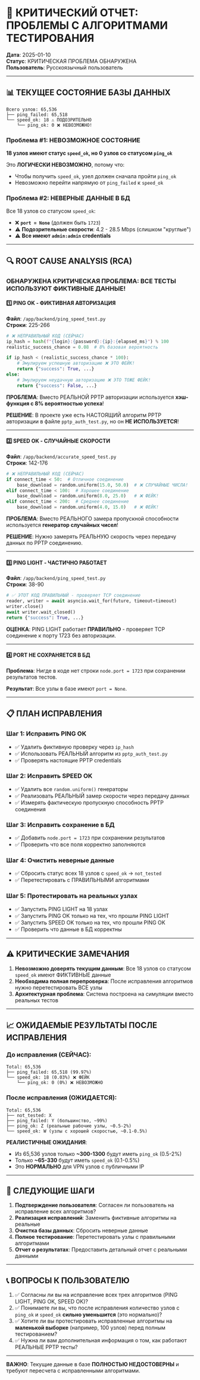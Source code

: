 # 🚨 КРИТИЧЕСКИЙ ОТЧЕТ: ПРОБЛЕМЫ С АЛГОРИТМАМИ ТЕСТИРОВАНИЯ

**Дата**: 2025-01-10  
**Статус**: КРИТИЧЕСКАЯ ПРОБЛЕМА ОБНАРУЖЕНА  
**Пользователь**: Русскоязычный пользователь  

---

## 📊 ТЕКУЩЕЕ СОСТОЯНИЕ БАЗЫ ДАННЫХ

```
Всего узлов: 65,536
├── ping_failed: 65,518
└── speed_ok: 18 ⚠️ ПОДОЗРИТЕЛЬНО
    └── ping_ok: 0 ❌ НЕВОЗМОЖНО!
```

### Проблема #1: НЕВОЗМОЖНОЕ СОСТОЯНИЕ
**18 узлов имеют статус `speed_ok`, но 0 узлов со статусом `ping_ok`**

Это **ЛОГИЧЕСКИ НЕВОЗМОЖНО**, потому что:
- Чтобы получить `speed_ok`, узел должен сначала пройти `ping_ok`
- Невозможно перейти напрямую от `ping_failed` к `speed_ok`

### Проблема #2: НЕВЕРНЫЕ ДАННЫЕ В БД
Все 18 узлов со статусом `speed_ok`:
- ❌ **`port = None`** (должен быть `1723`)
- ⚠️ **Подозрительные скорости**: 4.2 - 28.5 Mbps (слишком "круглые")
- ⚠️ **Все имеют `admin:admin` credentials**

---

## 🔍 ROOT CAUSE ANALYSIS (RCA)

### ОБНАРУЖЕНА КРИТИЧЕСКАЯ ПРОБЛЕМА: **ВСЕ ТЕСТЫ ИСПОЛЬЗУЮТ ФИКТИВНЫЕ ДАННЫЕ!**

#### 1️⃣ PING OK - ФИКТИВНАЯ АВТОРИЗАЦИЯ

**Файл**: `/app/backend/ping_speed_test.py`  
**Строки**: 225-266

```python
# ❌ НЕПРАВИЛЬНЫЙ КОД (СЕЙЧАС)
ip_hash = hash(f"{login}:{password}:{ip}:{elapsed_ms}") % 100
realistic_success_chance = 0.08  # 8% базовая вероятность

if ip_hash < (realistic_success_chance * 100):
    # Эмулируем успешную авторизацию ❌ ЭТО ФЕЙК!
    return {"success": True, ...}
else:
    # Эмулируем неудачную авторизацию ❌ ЭТО ТОЖЕ ФЕЙК!
    return {"success": False, ...}
```

**ПРОБЛЕМА**: Вместо РЕАЛЬНОЙ PPTP авторизации используется **хэш-функция с 8% вероятностью успеха**!

**РЕШЕНИЕ**: В проекте уже есть НАСТОЯЩИЙ алгоритм PPTP авторизации в файле `pptp_auth_test.py`, но он **НЕ ИСПОЛЬЗУЕТСЯ**!

---

#### 2️⃣ SPEED OK - СЛУЧАЙНЫЕ СКОРОСТИ

**Файл**: `/app/backend/accurate_speed_test.py`  
**Строки**: 142-176

```python
# ❌ НЕПРАВИЛЬНЫЙ КОД (СЕЙЧАС)
if connect_time < 50:  # Отличное соединение
    base_download = random.uniform(15.0, 50.0)  # ❌ СЛУЧАЙНЫЕ ЧИСЛА!
elif connect_time < 100:  # Хорошее соединение  
    base_download = random.uniform(8.0, 25.0)   # ❌ ФЕЙК!
elif connect_time < 200:  # Среднее соединение
    base_download = random.uniform(4.0, 15.0)   # ❌ ФЕЙК!
```

**ПРОБЛЕМА**: Вместо РЕАЛЬНОГО замера пропускной способности используется **генератор случайных чисел**!

**РЕШЕНИЕ**: Нужно замерять РЕАЛЬНУЮ скорость через передачу данных по PPTP соединению.

---

#### 3️⃣ PING LIGHT - ЧАСТИЧНО РАБОТАЕТ

**Файл**: `/app/backend/ping_speed_test.py`  
**Строки**: 38-90

```python
# ✅ ЭТОТ КОД ПРАВИЛЬНЫЙ - проверяет TCP соединение
reader, writer = await asyncio.wait_for(future, timeout=timeout)
writer.close()
await writer.wait_closed()
return {"success": True, ...}
```

**ОЦЕНКА**: PING LIGHT работает **ПРАВИЛЬНО** - проверяет TCP соединение к порту 1723 без авторизации.

---

#### 4️⃣ PORT НЕ СОХРАНЯЕТСЯ В БД

**Проблема**: Нигде в коде нет строки `node.port = 1723` при сохранении результатов тестов.

**Результат**: Все узлы в базе имеют `port = None`.

---

## 📋 ПЛАН ИСПРАВЛЕНИЯ

### Шаг 1: Исправить PING OK
- ✅ Удалить фиктивную проверку через `ip_hash`
- ✅ Использовать РЕАЛЬНЫЙ алгоритм из `pptp_auth_test.py`
- ✅ Проверять настоящие PPTP credentials

### Шаг 2: Исправить SPEED OK
- ✅ Удалить все `random.uniform()` генераторы
- ✅ Реализовать РЕАЛЬНЫЙ замер скорости через передачу данных
- ✅ Измерять фактическую пропускную способность PPTP соединения

### Шаг 3: Исправить сохранение в БД
- ✅ Добавить `node.port = 1723` при сохранении результатов
- ✅ Проверить что все поля корректно заполняются

### Шаг 4: Очистить неверные данные
- ✅ Сбросить статус всех 18 узлов с `speed_ok` → `not_tested`
- ✅ Перетестировать с ПРАВИЛЬНЫМИ алгоритмами

### Шаг 5: Протестировать на реальных узлах
- ✅ Запустить PING LIGHT на 18 узлах
- ✅ Запустить PING OK только на тех, что прошли PING LIGHT
- ✅ Запустить SPEED OK только на тех, что прошли PING OK
- ✅ Проверить что данные в БД корректны

---

## ⚠️ КРИТИЧЕСКИЕ ЗАМЕЧАНИЯ

1. **Невозможно доверять текущим данным**: Все 18 узлов со статусом `speed_ok` имеют ФИКТИВНЫЕ данные
2. **Необходима полная перепроверка**: После исправления алгоритмов нужно перетестировать ВСЕ узлы
3. **Архитектурная проблема**: Система построена на симуляции вместо реальных тестов

---

## 📈 ОЖИДАЕМЫЕ РЕЗУЛЬТАТЫ ПОСЛЕ ИСПРАВЛЕНИЯ

### До исправления (СЕЙЧАС):
```
Total: 65,536
├── ping_failed: 65,518 (99.97%)
└── speed_ok: 18 (0.03%) ❌ ФЕЙК
    └── ping_ok: 0 (0%) ❌ НЕВОЗМОЖНО
```

### После исправления (ОЖИДАЕТСЯ):
```
Total: 65,536
├── not_tested: X
├── ping_failed: Y (большинство, ~99%)
├── ping_ok: Z (реальные рабочие узлы, ~0.5-2%)
└── speed_ok: W (узлы с хорошей скоростью, ~0.1-0.5%)
```

**РЕАЛИСТИЧНЫЕ ОЖИДАНИЯ**:
- Из 65,536 узлов только **~300-1300** будут иметь `ping_ok` (0.5-2%)
- Только **~65-330** будут иметь `speed_ok` (0.1-0.5%)
- Это **НОРМАЛЬНО** для VPN узлов с публичными IP

---

## 🎯 СЛЕДУЮЩИЕ ШАГИ

1. **Подтверждение пользователя**: Согласен ли пользователь на исправление всех алгоритмов?
2. **Реализация исправлений**: Заменить фиктивные алгоритмы на реальные
3. **Очистка базы данных**: Сбросить неверные данные
4. **Полное тестирование**: Перетестировать узлы с правильными алгоритмами
5. **Отчет о результатах**: Предоставить детальный отчет с реальными данными

---

## 📞 ВОПРОСЫ К ПОЛЬЗОВАТЕЛЮ

1. ✅ Согласны ли вы на исправление всех трех алгоритмов (PING LIGHT, PING OK, SPEED OK)?
2. ✅ Понимаете ли вы, что после исправления количество узлов с `ping_ok` и `speed_ok` **сильно уменьшится** (это нормально)?
3. ✅ Хотите ли вы протестировать исправленные алгоритмы на **маленькой выборке** (например, 100 узлов) перед полным тестированием?
4. ✅ Нужна ли вам дополнительная информация о том, как работают РЕАЛЬНЫЕ PPTP тесты?

---

**ВАЖНО**: Текущие данные в базе **ПОЛНОСТЬЮ НЕДОСТОВЕРНЫ** и требуют пересчета с исправленными алгоритмами.
